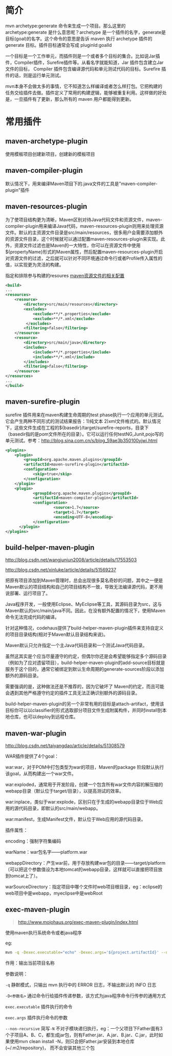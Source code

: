 # 简介 

mvn archetype:generate 命令来生成一个项目。那么这里的 archetype:generate 是什么意思呢？archetype 是一个插件的名字，generate是目标(goal)的名字。这个命令的意思是告诉 maven 执行 archetype 插件的 generate 目标。插件目标通常会写成 pluginId:goalId

 一个目标是一个工作单元，而插件则是一个或者多个目标的集合。比如说Jar插件，Compiler插件，Surefire插件等。从看名字就能知道，Jar 插件包含建立Jar文件的目标， Compiler 插件包含编译源代码和单元测试代码的目标。Surefire 插件的话，则是运行单元测试。

mvn本身不会做太多的事情，它不知道怎么样编译或者怎么样打包。它把构建的任务交给插件去做。插件定义了常用的构建逻辑，能够被重复利用。这样做的好处是，一旦插件有了更新，那么所有的 maven 用户都能得到更新。

# 常用插件

## maven-archetype-plugin

使用模板项目创建新项目，创建新的模板项目

## maven-compiler-plugin

 默认情况下，用来编译Maven项目下的.java文件的工具是"maven-compiler-plugin"插件

## maven-resources-plugin

为了使项目结构更为清晰，Maven区别对待Java代码文件和资源文件，maven-compiler-plugin用来编译Java代码，maven-resources-plugin则用来处理资源文件。默认的主资源文件目录是src/main/resources，很多用户会需要添加额外的资源文件目录，这个时候就可以通过配置maven-resources-plugin来实现。此外，资源文件过滤也是Maven的一大特性，你可以在资源文件中使用${propertyName}形式的Maven属性，然后配置maven-resources-plugin开启对资源文件的过滤，之后就可以针对不同环境通过命令行或者Profile传入属性的值，以实现更为灵活的构建。

指定和排除参与构建的resoures  [maven资源文件的相关配置](https://www.cnblogs.com/pixy/p/4798089.html)

```xml
<build>
...
<resources>
    <resource>
        <directory>src/main/resources</directory>
        <excludes>
            <exclude>**/*.properties</exclude>
            <exclude>**/*.xml</exclude>
         </excludes>
        <filtering>false</filtering>
    </resource>
    <resource>
        <directory>src/main/java</directory>
        <includes>
            <include>**/*.properties</include>
            <include>**/*.xml</include>
        </includes>
        <filtering>false</filtering>
    </resource>
</resources>
...
</build>
```



## maven-surefire-plugin

surefire 插件用来在maven构建生命周期的test phase执行一个应用的单元测试。它会产生两种不同形式的测试结果报告：1)纯文本 2)xml文件格式的。默认情况下，这些文件生成在工程的${basedir}/target/surefire-reports，目录下（basedir指的是pom文件所在的目录）。它可以运行任何testNG,Junit,pojo写的单元测试。参考：http://blog.sina.com.cn/s/blog_59ae3b350100yjwi.html

```xml
<plugins>
    <plugin>
    	<groupId>org.apache.maven.plugins</groupId>
    	<artifactId>maven-surefire-plugin</artifactId>
        <configuration>
        	<skip>true</skip>
        </configuration>
    </plugin>
    <plugin>
            <groupId>org.apache.maven.plugins</groupId>
            <artifactId>maven-compiler-plugin</artifactId>
            <configuration>
                     <source>1.7</source>
                     <target>1.7</target>
                     <encoding>UTF-8</encoding>
            </configuration>
      </plugin>
</plugins>
```



## build-helper-maven-plugin

http://blog.csdn.net/wangjunjun2008/article/details/17553503

http://blog.csdn.net/xinluke/article/details/51569237

把原有项目添加到Maven管理时，总会出现很多莫名奇妙的问题，其中之一便是Maven默认的项目结构和自己的项目结构不一致，导致无法编译源代码，更不用说部署、运行项目了。

Java程序开发，一般使用Eclipse、MyEclipse等工具，其源码目录为src，这与Maven默认的src/main/java不同。因此，在没有额外配置的情况下，使用Maven命令无法完成代码的编译。

针对这种情况，codehaus提供了build-helper-maven-plugin插件来支持自定义的项目目录结构(相对于Maven默认目录结构来说)。

Maven默认只允许指定一个主Java代码目录和一个测试Java代码目录。

虽然这其实是个应当尽量遵守的约定，但偶尔你还是会希望能够指定多个源码目录（例如为了应对遗留项目），build-helper-maven-plugin的add-source目标就是服务于这个目的，通常它被绑定到默认生命周期的generate-sources阶段以添加额外的源码目录。

需要强调的是，这种做法还是不推荐的，因为它破坏了 Maven的约定，而且可能会遇到其他严格遵守约定的插件工具无法正确识别额外的源码目录。

build-helper-maven-plugin的另一个非常有用的目标是attach-artifact，使用该目标你可以以classifier的形式选取部分项目文件生成附属构件，并同时install到本地仓库，也可以deploy到远程仓库。

## maven-war-plugin

http://blog.csdn.net/taiyangdao/article/details/51308579

WAR插件提供了4个goal：

war:war，对于POM中打包类型为war的项目，Maven的package 阶段默认执行该goal，从而构建出一个war文件。

war:exploded，通常用于开发阶段，创建一个包含所有war文件内容的解压缩的webapp目录（默认位于target/目录），以提高测试的效率。

war:inplace，类似于war:explode，区别只在于生成的webapp目录位于Web应用的源代码目录，即默认的src/main/webapp。

war:manifest，生成Manifest文件，默认位于Web应用的源代码目录。

插件属性：

encoding：强制字符集编码

warName：war包名字——platform.war

webappDirectory：产生war前，用于存放构建war包的目录——target/platform（可以把这个参数值设为本地tomcat的webapp目录，这样就可以直接把项目放到tomcat上了）。

warSourceDirectory：指定项目中哪个文件时web项目根目录，eg：eclipse的web项目中是webapp，myeclipse中是webRoot

## exec-maven-plugin

> http://www.mojohaus.org/exec-maven-plugin/index.html

使用maven执行系统命令或者java程序

eg:

```sh
mvn -q -Dexec.executable="echo" -Dexec.args='${project.artifactId}' --non-recursive org.codehaus.mojo:exec-maven-plugin:1.6.0:exec
```

作用：输出当前项目名称

参数说明：

`-q` 静默模式，只输出 mvn 执行中的 ERROR 日志，不输出默认的 INFO 日志

`-D<参数名>` 通过命令行给插件传递参数，该方式为java程序命令行传参的通用方式

`exec.executable` 插件执行的命令

`exec.args` 插件执行命令的参数

`--non-recursive` 简写`-N` 不对子模块递归执行，eg：一个父项目下Father面有3个子项目A、B、C，都生成jar包，则有Father.jar、A.jar、B.jar、C.jar，此时如果使用mvn clean install -N，则只会把Father.jar安装到本地仓库(~/.m2/repository)， 而不会安装其他三个包